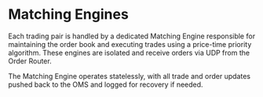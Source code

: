 # Matching Engines

Each trading pair is handled by a dedicated Matching Engine responsible for maintaining the order book and executing trades using a price-time priority algorithm. These engines are isolated and receive orders via UDP from the Order Router.

The Matching Engine operates statelessly, with all trade and order updates pushed back to the OMS and logged for recovery if needed.

<!-- ## Future Direction

In future versions, Matching Engines will generate **Zero-Knowledge Proofs (ZKPs)** to cryptographically prove that trades were matched correctly without revealing sensitive order data. This will improve auditability and trust in the system. -->
